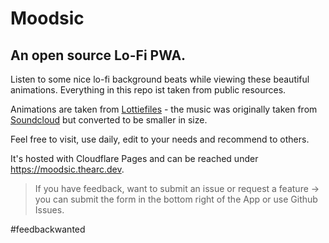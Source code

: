 # Moodsic

## An open source Lo-Fi PWA.

Listen to some nice lo-fi background beats while viewing these beautiful animations. Everything in
this repo ist taken from public resources.

Animations are taken from [Lottiefiles](https://lottiefiles.com) - the music was originally taken
from [Soundcloud](https://soundcloud.com/atmospheric-music-portal/sets/free-download-and-use-in-your)
but converted to be smaller in size.

Feel free to visit, use daily, edit to your needs and recommend to others.

It's hosted with Cloudflare Pages and can be reached under https://moodsic.thearc.dev.

> If you have feedback, want to submit an issue or request a feature -> you can submit the form in the bottom right of the App or use Github Issues.

#feedbackwanted

